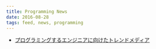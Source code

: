 ```yaml
---
title: Programming News
date: 2016-08-28
tags: feed, news, programming
---
```




+ [プログラミングするエンジニアに向けたトレンドメディア](http://postd.cc/)

